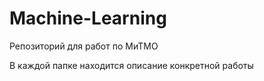# Machine-Learning
Репозиторий для работ по МиТМО

В каждой папке находится описание конкретной работы
